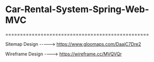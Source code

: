 # Car-Rental-System-Spring-Web-MVC
=================================================

Sitemap Design -----> https://www.gloomaps.com/DaajC7Dre2

Wireframe Design ----> https://wireframe.cc/MVQVQr

